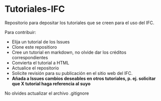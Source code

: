 # Tutoriales-IFC

Repositorio para depositar los tutoriales que se creen para el uso del IFC.

Para contribuir:
  - Elija un tutorial de los Issues
  - Clone este repositioro
  - Cree un tutorial en markdown, no olvide dar los créditos correspondientes
  - Convierta el tutorial a HTML
  - Actualice el repositorio 
  - Solicite revisión para su publicación en el sitio web del IFC.
  - __Añada a Issues cambios deseables en otros tutoriales, p. ej. solicitar que X tutorial haga referencia al suyo__   

No olvides actualizar el archivo .gitignore
